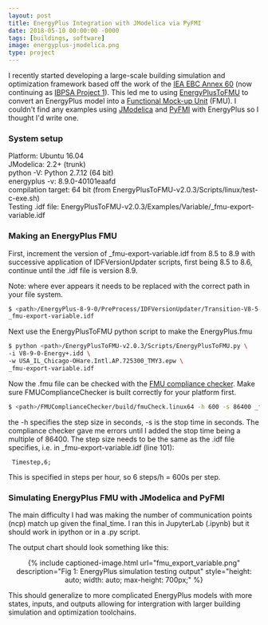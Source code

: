 ```yaml
---
layout: post
title: EnergyPlus Integration with JModelica via PyFMI
date: 2018-05-10 00:00:00 -0000
tags: [buildings, software]
image: energyplus-jmodelica.png
type: project
---
```


I recently started developing a large-scale building simulation and optimization 
framework based off the work of the [IEA EBC Annex 60](http://iea-annex60.org/) 
(now continuing as [IBPSA Project 1](https://ibpsa.github.io/project1/)). 
This led me to using 
[EnergyPlusToFMU](https://github.com/lbl-srg/EnergyPlusToFMU) to convert 
an EnergyPlus model into a [Functional Mock-up Unit](http://fmi-standard.org/) (FMU).
I couldn't find any examples using [JModelica](https://jmodelica.org/) 
and [PyFMI](https://jmodelica.org/pyfmi/index.html) with EnergyPlus so 
I thought I'd write one.

### System setup

Platform: Ubuntu 16.04 <br>
JModelica: 2.2+ (trunk) <br>
python -V: Python 2.7.12 (64 bit) <br>
energyplus -v: 8.9.0-40101eaafd <br>
compilation target: 64 bit (from EnergyPlusToFMU-v2.0.3/Scripts/linux/test-c-exe.sh) <br>
Testing .idf file: EnergyPlusToFMU-v2.0.3/Examples/Variable/_fmu-export-variable.idf <br>

### Making an EnergyPlus FMU

First, increment the version of _fmu-export-variable.idf from 8.5 to 8.9 with 
successive application of IDFVersionUpdater scripts, first being 8.5 to 8.6, 
continue until the .idf file is version 8.9.

Note: where ever <path> appears it needs to be replaced with the correct path in your file system.
```bash
$ <path>/EnergyPlus-8-9-0/PreProcess/IDFVersionUpdater/Transition-V8-5-0-to-V8-6-0 \
_fmu-export-variable.idf
```

Next use the EnergyPlusToFMU python script to make the EnergyPlus.fmu
```bash
$ python <path>/EnergyPlusToFMU-v2.0.3/Scripts/EnergyPlusToFMU.py \
-i V8-9-0-Energy+.idd \
-w USA_IL_Chicago-OHare.Intl.AP.725300_TMY3.epw \
_fmu-export-variable.idf
```

Now the .fmu file can be checked with the 
[FMU compliance checker](https://github.com/modelica-tools/FMUComplianceChecker). 
Make sure FMUComplianceChecker is built correctly for your platform first.
```bash
$ <path>/FMUComplianceChecker/build/fmuCheck.linux64 -h 600 -s 86400 _fmu_export_variable.fmu
```
the -h specifies the step size in seconds, -s is the stop time in seconds. The 
compliance checker gave me errors until I added the stop time being a multiple 
of 86400. The step size needs to be the same as the .idf file specifies, i.e. 
in _fmu-export-variable.idf (line 101):
```
 Timestep,6;
```
This is specified in steps per hour, so 6 steps/h = 600s per step.


### Simulating EnergyPlus FMU with JModelica and PyFMI

The main difficulty I had was making the number of communication points (ncp) 
match up given the final_time. I ran this in JupyterLab (.ipynb) but it should work in 
ipython or in a .py script.

<script src="https://gist.github.com/TStesco/d02d19e7e382ab8c37d51c96d7891f6d.js"></script>
The output chart should look something like this:
<div style="text-align: center;">
{% include captioned-image.html url="fmu_export_variable.png" description="Fig 1: 
EnergyPlus simulation testing output" style="height: auto; width: auto; max-height: 700px;" %}
</div>

This should generalize to more complicated EnergyPlus models with more states, 
inputs, and outputs allowing for intergration with larger building simulation and 
optimization toolchains.